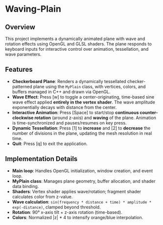 # Waving-Plain

## Overview
This project implements a dynamically animated plane with wave and rotation effects using OpenGL and GLSL shaders. The plane responds to keyboard inputs for interactive control over animation, tessellation, and wave parameters.

## Features
- **Checkerboard Plane**: Renders a dynamically tessellated checker-patterned plane using the `MyPlain` class, with vertices, colors, and buffers managed in C++ and drawn via OpenGL.
- **Wave Effect**: Press [w] to toggle a center-originating, time-based sine wave effect applied **entirely in the vertex shader**. The wave amplitude exponentially decays with distance from the center.
- **Interactive Animation**: Press [Space] to start/stop **continuous counter-clockwise rotation** (around z-axis) and **waving** of the plane. Animation is time-synchronized and pauses/resumes on key press.
- **Dynamic Tessellation**: Press [1] to **increase** and [2] to **decrease** the number of divisions in the plane, updating the mesh resolution in real time.
- **Quit**: Press [q] to exit the application.

## Implementation Details
- **Main loop**: Handles OpenGL initialization, window creation, and event loop.
- **MyPlain class**: Manages plane geometry, buffer allocation, and shader data binding.
- **Shaders**: Vertex shader applies wave/rotation; fragment shader calculates color from z-value.
- **Wave calculation**: `sin(frequency * distance + time) * amplitude * exp(-distance)`, clamped beyond threshold.
- **Rotation**: 90° x-axis tilt + z-axis rotation (time-based).
- **Colors**: Normalized |z| * 4 to intensify orange/blue interpolation.
